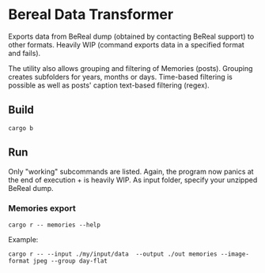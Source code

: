 # Bereal Data Transformer

Exports data from BeReal dump (obtained by contacting BeReal support) to other
formats. Heavily WIP (command exports data in a specified format and fails).

The utility also allows grouping and filtering of Memories (posts). Grouping
creates subfolders for years, months or days. Time-based filtering is possible
as well as posts' caption text-based filtering (regex).

## Build

    cargo b

## Run

Only "working" subcommands are listed. Again, the program now panics at the end of execution + is heavily WIP.
As input folder, specify your unzipped BeReal dump.

### Memories export

    cargo r -- memories --help

Example:

    cargo r -- --input ./my/input/data  --output ./out memories --image-format jpeg --group day-flat